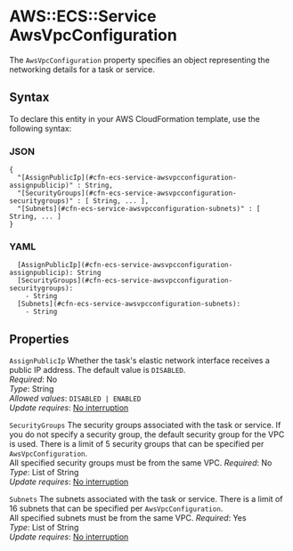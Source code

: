 # AWS::ECS::Service AwsVpcConfiguration<a name="aws-properties-ecs-service-awsvpcconfiguration"></a>

The `AwsVpcConfiguration` property specifies an object representing the networking details for a task or service\.

## Syntax<a name="aws-properties-ecs-service-awsvpcconfiguration-syntax"></a>

To declare this entity in your AWS CloudFormation template, use the following syntax:

### JSON<a name="aws-properties-ecs-service-awsvpcconfiguration-syntax.json"></a>

```
{
  "[AssignPublicIp](#cfn-ecs-service-awsvpcconfiguration-assignpublicip)" : String,
  "[SecurityGroups](#cfn-ecs-service-awsvpcconfiguration-securitygroups)" : [ String, ... ],
  "[Subnets](#cfn-ecs-service-awsvpcconfiguration-subnets)" : [ String, ... ]
}
```

### YAML<a name="aws-properties-ecs-service-awsvpcconfiguration-syntax.yaml"></a>

```
  [AssignPublicIp](#cfn-ecs-service-awsvpcconfiguration-assignpublicip): String
  [SecurityGroups](#cfn-ecs-service-awsvpcconfiguration-securitygroups): 
    - String
  [Subnets](#cfn-ecs-service-awsvpcconfiguration-subnets): 
    - String
```

## Properties<a name="aws-properties-ecs-service-awsvpcconfiguration-properties"></a>

`AssignPublicIp`  <a name="cfn-ecs-service-awsvpcconfiguration-assignpublicip"></a>
Whether the task's elastic network interface receives a public IP address\. The default value is `DISABLED`\.  
*Required*: No  
*Type*: String  
*Allowed values*: `DISABLED | ENABLED`  
*Update requires*: [No interruption](https://docs.aws.amazon.com/AWSCloudFormation/latest/UserGuide/using-cfn-updating-stacks-update-behaviors.html#update-no-interrupt)

`SecurityGroups`  <a name="cfn-ecs-service-awsvpcconfiguration-securitygroups"></a>
The security groups associated with the task or service\. If you do not specify a security group, the default security group for the VPC is used\. There is a limit of 5 security groups that can be specified per `AwsVpcConfiguration`\.  
All specified security groups must be from the same VPC\.
*Required*: No  
*Type*: List of String  
*Update requires*: [No interruption](https://docs.aws.amazon.com/AWSCloudFormation/latest/UserGuide/using-cfn-updating-stacks-update-behaviors.html#update-no-interrupt)

`Subnets`  <a name="cfn-ecs-service-awsvpcconfiguration-subnets"></a>
The subnets associated with the task or service\. There is a limit of 16 subnets that can be specified per `AwsVpcConfiguration`\.  
All specified subnets must be from the same VPC\.
*Required*: Yes  
*Type*: List of String  
*Update requires*: [No interruption](https://docs.aws.amazon.com/AWSCloudFormation/latest/UserGuide/using-cfn-updating-stacks-update-behaviors.html#update-no-interrupt)